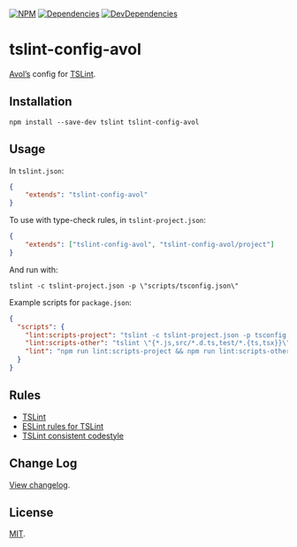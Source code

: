 [![NPM][npm]][npm-url]
[![Dependencies][deps]][deps-url]
[![DevDependencies][deps-dev]][deps-dev-url]

# tslint-config-avol

[Avol’s](https://github.com/Avol-V) config for [TSLint](https://github.com/palantir/tslint).

## Installation

```
npm install --save-dev tslint tslint-config-avol
```

## Usage

In `tslint.json`:

```json
{
	"extends": "tslint-config-avol"
}
```

To use with type-check rules, in `tslint-project.json`:

```json
{
	"extends": ["tslint-config-avol", "tslint-config-avol/project"]
}
```

And run with:

```
tslint -c tslint-project.json -p \"scripts/tsconfig.json\"
```

Example scripts for `package.json`:

```json
{
  "scripts": {
    "lint:scripts-project": "tslint -c tslint-project.json -p tsconfig.json",
    "lint:scripts-other": "tslint \"{*.js,src/*.d.ts,test/*.{ts,tsx}}\"",
    "lint": "npm run lint:scripts-project && npm run lint:scripts-other"
  }
}
```

## Rules

* [TSLint](https://palantir.github.io/tslint/rules/)
* [ESLint rules for TSLint](https://github.com/buzinas/tslint-eslint-rules)
* [TSLint consistent codestyle](https://github.com/ajafff/tslint-consistent-codestyle)

## Change Log

[View changelog](CHANGELOG.md).

## License

[MIT](LICENSE).

[npm]: https://img.shields.io/npm/v/tslint-config-avol.svg
[npm-url]: https://npmjs.com/package/tslint-config-avol

[deps]: https://img.shields.io/david/Avol-V/tslint-config-avol.svg
[deps-url]: https://david-dm.org/Avol-V/tslint-config-avol

[deps-dev]: https://img.shields.io/david/dev/Avol-V/tslint-config-avol.svg
[deps-dev-url]: https://david-dm.org/Avol-V/tslint-config-avol?type=dev
